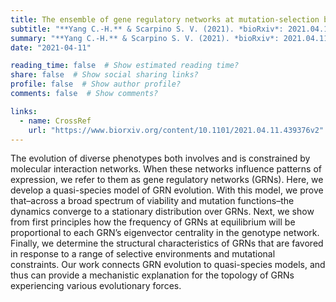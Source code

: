 ```yaml
---
title: The ensemble of gene regulatory networks at mutation-selection balance
subtitle: "**Yang C.-H.** & Scarpino S. V. (2021). *bioRxiv*: 2021.04.11.439376"
summary: "**Yang C.-H.** & Scarpino S. V. (2021). *bioRxiv*: 2021.04.11.439376"
date: "2021-04-11"

reading_time: false  # Show estimated reading time?
share: false  # Show social sharing links?
profile: false  # Show author profile?
comments: false  # Show comments?

links:
  - name: CrossRef
    url: "https://www.biorxiv.org/content/10.1101/2021.04.11.439376v2"
---
```


The evolution of diverse phenotypes both involves and is constrained by molecular interaction networks. When these networks influence patterns of expression, we refer to them as gene regulatory networks (GRNs). Here, we develop a quasi-species model of GRN evolution. With this model, we prove that–across a broad spectrum of viability and mutation functions–the dynamics converge to a stationary distribution over GRNs. Next, we show from first principles how the frequency of GRNs at equilibrium will be proportional to each GRN’s eigenvector centrality in the genotype network. Finally, we determine the structural characteristics of GRNs that are favored in response to a range of selective environments and mutational constraints. Our work connects GRN evolution to quasi-species models, and thus can provide a mechanistic explanation for the topology of GRNs experiencing various evolutionary forces.
